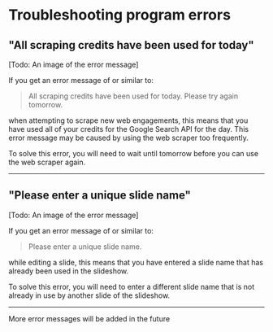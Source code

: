 # Troubleshooting program errors

## "All scraping credits have been used for today"

[Todo: An image of the error message]

If you get an error message of or similar to:

> All scraping credits have been used for today. Please try again tomorrow.

when attempting to scrape new web engagements, this means that you have used all of your credits for the Google Search API for the day. This error message may be caused by using the web scraper too frequently. 

To solve this error, you will need to wait until tomorrow before you can use the web scraper again.

---

## "Please enter a unique slide name"

[Todo: An image of the error message]

If you get an error message of or similar to:

> Please enter a unique slide name.

while editing a slide, this means that you have entered a slide name that has already been used in the slideshow.

To solve this error, you will need to enter a different slide name that is not already in use by another slide of the slideshow.

---

More error messages will be added in the future
